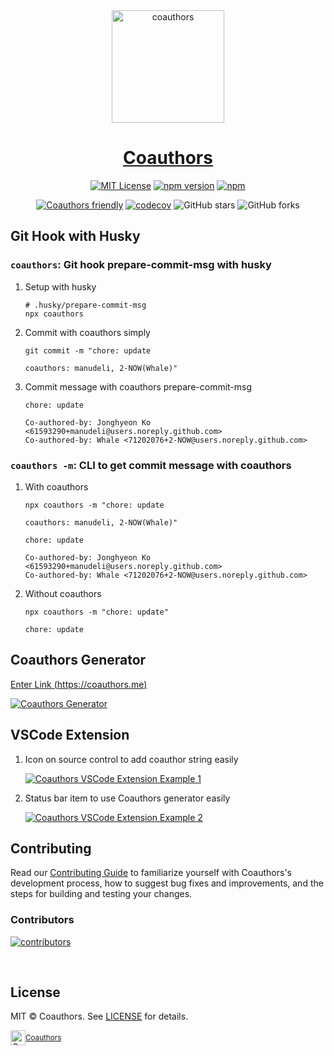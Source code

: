 <div align="center">
  <a href="https://coauthors.me" title="coauthors">
    <img src="https://raw.githubusercontent.com/coauthors/coauthors/main/assets/banner.png" alt="coauthors" height="180" />
    <h1 align="center">Coauthors</h1>
  </a>
</div>



<div align="center">

[![MIT License](https://img.shields.io/badge/license-MIT-blue.svg?style=for-the-badge&color=000&labelColor=000)](https://github.com/coauthors/coauthors/blob/main/LICENSE) [![npm version](https://img.shields.io/npm/v/@coauthors/core?color=000&labelColor=000&logo=npm&label=&style=for-the-badge)](https://www.npmjs.com/package/@coauthors/core) [![npm](https://img.shields.io/npm/dm/@coauthors/core?color=000&labelColor=000&style=for-the-badge)](https://www.npmjs.com/package/@coauthors/core)

[![Coauthors friendly](https://img.shields.io/badge/Coauthors-friendly-blue.svg)](http://coauthors.me) [![codecov](https://codecov.io/gh/coauthors/coauthors/branch/main/graph/badge.svg?token=H4VQ71NJ16)](https://codecov.io/gh/coauthors/coauthors) ![GitHub stars](https://img.shields.io/github/stars/coauthors/coauthors?style=social) ![GitHub forks](https://img.shields.io/github/forks/coauthors/coauthors?style=social)

</div>

## Git Hook with Husky

### `coauthors`: Git hook prepare-commit-msg with husky

1. Setup with husky

   ```shell
   # .husky/prepare-commit-msg
   npx coauthors
   ```

2. Commit with coauthors simply

   ```shell
   git commit -m "chore: update

   coauthors: manudeli, 2-NOW(Whale)"
   ```

3. Commit message with coauthors prepare-commit-msg

   ```text
   chore: update

   Co-authored-by: Jonghyeon Ko <61593290+manudeli@users.noreply.github.com>
   Co-authored-by: Whale <71202076+2-NOW@users.noreply.github.com>
   ```

### `coauthors -m`: CLI to get commit message with coauthors

1. With coauthors

   ```shell
   npx coauthors -m "chore: update

   coauthors: manudeli, 2-NOW(Whale)"
   ```

   ```text
   chore: update

   Co-authored-by: Jonghyeon Ko <61593290+manudeli@users.noreply.github.com>
   Co-authored-by: Whale <71202076+2-NOW@users.noreply.github.com>
   ```

2. Without coauthors

   ```shell
   npx coauthors -m "chore: update"
   ```

   ```text
   chore: update
   ```

## Coauthors Generator

[Enter Link (https://coauthors.me)](https://coauthors.me/generator)

[![Coauthors Generator](https://raw.githubusercontent.com/coauthors/coauthors/main/docs/coauthors.me/public/img/generator-example.gif)](https://coauthors.me/generator)

## VSCode Extension

1. Icon on source control to add coauthor string easily

   [![Coauthors VSCode Extension Example 1](https://raw.githubusercontent.com/coauthors/coauthors/main/assets/example-vscode-extension-1.png)](https://coauthors.me)

2. Status bar item to use Coauthors generator easily

   [![Coauthors VSCode Extension Example 2](https://raw.githubusercontent.com/coauthors/coauthors/main/assets/example-vscode-extension-2.png)](https://coauthors.me)

## Contributing

Read our [Contributing Guide](./CONTRIBUTING.md) to familiarize yourself with Coauthors's development process, how to suggest bug fixes and improvements, and the steps for building and testing your changes.

### Contributors

[![contributors](https://contrib.rocks/image?repo=coauthors/coauthors)](https://github.com/coauthors/coauthors/graphs/contributors)

<br/>

## License

MIT © Coauthors. See [LICENSE](./LICENSE) for details.

<div align="center">
  <a title="Coauthors" href="https://github.com/coauthors">
    <div style='display:flex; align-items:center;'>
      <img alt="Coauthors" src="https://github.com/coauthors/coauthors/blob/main/assets/logo.png?raw=true" width="24">
      <sup>Coauthors</sup>
    </div>
  </a>
</div>
